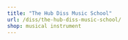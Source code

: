 ```yaml
---
title: "The Hub Diss Music School"
url: /diss/the-hub-diss-music-school/
shop: musical instrument
---
```

